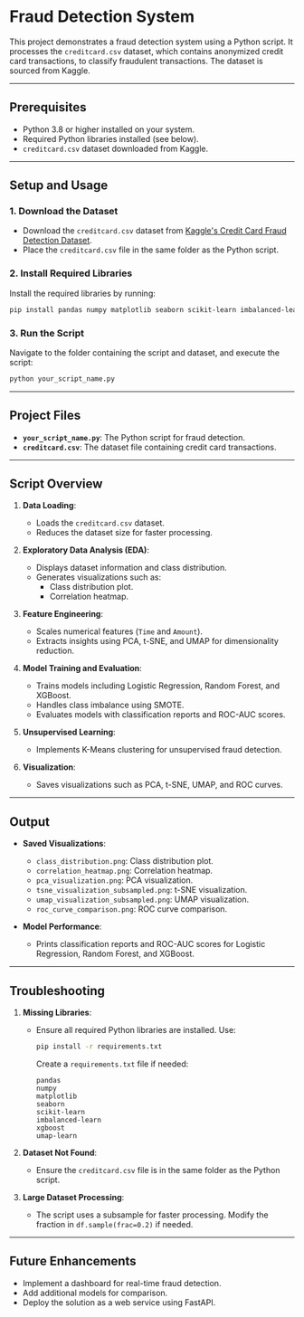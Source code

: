 

# **Fraud Detection System**

This project demonstrates a fraud detection system using a Python script. It processes the `creditcard.csv` dataset, which contains anonymized credit card transactions, to classify fraudulent transactions. The dataset is sourced from Kaggle.

---

## **Prerequisites**

- Python 3.8 or higher installed on your system.
- Required Python libraries installed (see below).
- `creditcard.csv` dataset downloaded from Kaggle.

---

## **Setup and Usage**

### 1. Download the Dataset
- Download the `creditcard.csv` dataset from [Kaggle's Credit Card Fraud Detection Dataset](https://www.kaggle.com/datasets/mlg-ulb/creditcardfraud).
- Place the `creditcard.csv` file in the same folder as the Python script.

### 2. Install Required Libraries
Install the required libraries by running:
```bash
pip install pandas numpy matplotlib seaborn scikit-learn imbalanced-learn xgboost umap-learn
```

### 3. Run the Script
Navigate to the folder containing the script and dataset, and execute the script:
```bash
python your_script_name.py
```

---

## **Project Files**

- **`your_script_name.py`**: The Python script for fraud detection.
- **`creditcard.csv`**: The dataset file containing credit card transactions.

---

## **Script Overview**

1. **Data Loading**:
   - Loads the `creditcard.csv` dataset.
   - Reduces the dataset size for faster processing.

2. **Exploratory Data Analysis (EDA)**:
   - Displays dataset information and class distribution.
   - Generates visualizations such as:
     - Class distribution plot.
     - Correlation heatmap.

3. **Feature Engineering**:
   - Scales numerical features (`Time` and `Amount`).
   - Extracts insights using PCA, t-SNE, and UMAP for dimensionality reduction.

4. **Model Training and Evaluation**:
   - Trains models including Logistic Regression, Random Forest, and XGBoost.
   - Handles class imbalance using SMOTE.
   - Evaluates models with classification reports and ROC-AUC scores.

5. **Unsupervised Learning**:
   - Implements K-Means clustering for unsupervised fraud detection.

6. **Visualization**:
   - Saves visualizations such as PCA, t-SNE, UMAP, and ROC curves.

---

## **Output**

- **Saved Visualizations**:
  - `class_distribution.png`: Class distribution plot.
  - `correlation_heatmap.png`: Correlation heatmap.
  - `pca_visualization.png`: PCA visualization.
  - `tsne_visualization_subsampled.png`: t-SNE visualization.
  - `umap_visualization_subsampled.png`: UMAP visualization.
  - `roc_curve_comparison.png`: ROC curve comparison.

- **Model Performance**:
  - Prints classification reports and ROC-AUC scores for Logistic Regression, Random Forest, and XGBoost.

---

## **Troubleshooting**

1. **Missing Libraries**:
   - Ensure all required Python libraries are installed. Use:
     ```bash
     pip install -r requirements.txt
     ```
     Create a `requirements.txt` file if needed:
     ```plaintext
     pandas
     numpy
     matplotlib
     seaborn
     scikit-learn
     imbalanced-learn
     xgboost
     umap-learn
     ```

2. **Dataset Not Found**:
   - Ensure the `creditcard.csv` file is in the same folder as the Python script.

3. **Large Dataset Processing**:
   - The script uses a subsample for faster processing. Modify the fraction in `df.sample(frac=0.2)` if needed.

---

## **Future Enhancements**

- Implement a dashboard for real-time fraud detection.
- Add additional models for comparison.
- Deploy the solution as a web service using FastAPI.

